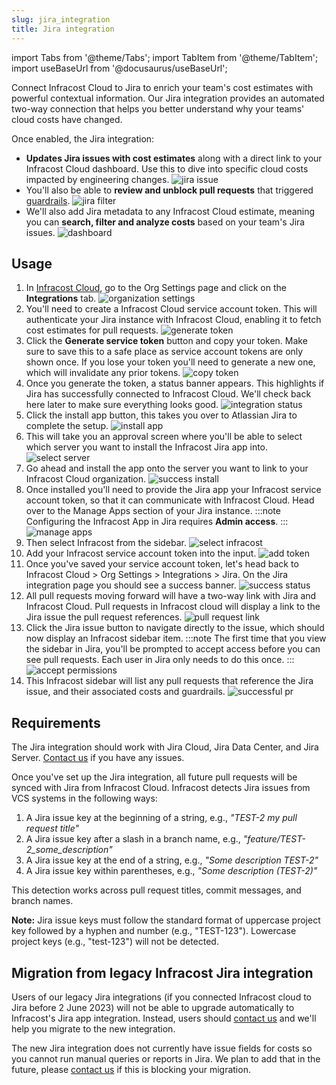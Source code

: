 ```yaml
---
slug: jira_integration
title: Jira integration
---
```


import Tabs from '@theme/Tabs';
import TabItem from '@theme/TabItem';
import useBaseUrl from '@docusaurus/useBaseUrl';

Connect Infracost Cloud to Jira to enrich your team's cost estimates with powerful contextual information. Our Jira integration provides an automated two-way connection that helps you better understand why your teams' cloud costs have changed.

Once enabled, the Jira integration:

- **Updates Jira issues with cost estimates** along with a direct link to your Infracost Cloud dashboard. Use this to dive into specific cloud costs impacted by engineering changes.
  ![jira issue](/img/jira/app-issue.png)
- You'll also be able to **review and unblock pull requests** that triggered [guardrails](/docs/infracost_cloud/guardrails/).
  ![jira filter](/img/jira/app-guardrails.png)
- We'll also add Jira metadata to any Infracost Cloud estimate, meaning you can **search, filter and analyze costs** based on your team's Jira issues.
  ![dashboard](/img/jira/dashboard.png)

## Usage

1. In [Infracost Cloud](https://dashboard.infracost.io), go to the Org Settings page and click on the **Integrations** tab.
   ![organization settings](/img/jira/0-organization-settings.png)
2. You'll need to create a Infracost Cloud service account token. This will authenticate your Jira instance with Infracost Cloud, enabling it to fetch cost estimates for pull requests.
   ![generate token](/img/jira/1-generate-token.png)
3. Click the **Generate service token** button and copy your token. Make sure to save this to a safe place as service account tokens are only shown once. If you lose your token you'll need to generate a new one, which will invalidate any prior tokens.
   ![copy token](/img/jira/2-copy-token.png)
4. Once you generate the token, a status banner appears. This highlights if Jira has successfully connected to Infracost Cloud. We'll check back here later to make sure everything looks good.
   ![integration status](/img/jira/3-integration-status.png)
5. Click the install app button, this takes you over to Atlassian Jira to complete the setup.
   ![install app](/img/jira/4-install-app.png)
6. This will take you an approval screen where you'll be able to select which server you want to install the Infracost Jira app into.
   ![select server](/img/jira/5-select-server.png)
7. Go ahead and install the app onto the server you want to link to your Infracost Cloud organization.
   ![success install](/img/jira/6-success-install.png)
8. Once installed you'll need to provide the Jira app your Infracost service account token, so that it can communicate with Infracost Cloud. Head over to the Manage Apps section of your Jira instance.
   :::note
   Configuring the Infracost App in Jira requires **Admin access**.
   :::
   ![manage apps](/img/jira/7-manage-apps.png)
9. Then select Infracost from the sidebar.
   ![select infracost](/img/jira/8-select-infracost.png)
10. Add your Infracost service account token into the input.
    ![add token](/img/jira/9-add-token.png)
11. Once you've saved your service account token, let's head back to Infracost Cloud > Org Settings > Integrations > Jira. On the Jira integration page you should see a success banner.
    ![success status](/img/jira/10-success-status.png)
12. All pull requests moving forward will have a two-way link with Jira and Infracost Cloud. Pull requests in Infracost cloud will display a link to the Jira issue the pull request references.
    ![pull request link](/img/jira/11-pull-request.png)
13. Click the Jira issue button to navigate directly to the issue, which should now display an Infracost sidebar item.
    :::note
    The first time that you view the sidebar in Jira, you'll be prompted to accept access before you can see pull requests. Each user in Jira only needs to do this once.
    :::
    ![accept permissions](/img/jira/12-accept-permissions.png)
14. This Infracost sidebar will list any pull requests that reference the Jira issue, and their associated costs and guardrails.
    ![successful pr](/img/jira/13-successful-pr.png)

## Requirements

The Jira integration should work with Jira Cloud, Jira Data Center, and Jira Server. [Contact us](mailto:support@infracost.io) if you have any issues.

Once you've set up the Jira integration, all future pull requests will be synced with Jira from Infracost Cloud. Infracost detects Jira issues from VCS systems in the following ways:

1. A Jira issue key at the beginning of a string, e.g., _"TEST-2 my pull request title"_
2. A Jira issue key after a slash in a branch name, e.g., _"feature/TEST-2_some_description"_
3. A Jira issue key at the end of a string, e.g., _"Some description TEST-2"_
4. A Jira issue key within parentheses, e.g., _"Some description (TEST-2)"_

This detection works across pull request titles, commit messages, and branch names.

**Note:** Jira issue keys must follow the standard format of uppercase project key followed by a hyphen and number (e.g., "TEST-123"). Lowercase project keys (e.g., "test-123") will not be detected.

## Migration from legacy Infracost Jira integration

Users of our legacy Jira integrations (if you connected Infracost cloud to Jira before 2 June 2023) will not be able to upgrade automatically to Infracost's Jira app integration. Instead, users should [contact us](mailto:support@infracost.io) and we'll help you migrate to the new integration.

The new Jira integration does not currently have issue fields for costs so you cannot run manual queries or reports in Jira. We plan to add that in the future, please [contact us](mailto:support@infracost.io) if this is blocking your migration.
